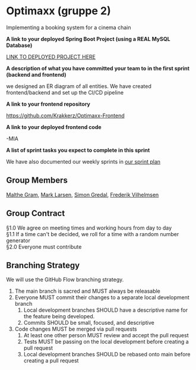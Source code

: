 # Optimaxx (gruppe 2)

Implementing a booking system for a cinema chain  

**A link to your deployed Spring Boot Project (using a REAL MySQL Database)**

[LINK TO DEPLOYED PROJECT HERE](https://example.com/) 

**A description of what you have committed your team to in the first sprint (backend and frontend)**

we designed an ER diagram of all entities. We have created frontend/backend and set up the CI/CD pipeline

**A link to your frontend repository**

https://github.com/Krakkerz/Optimaxx-Frontend

**A link to your deployed frontend code**

-MIA

**A list of sprint tasks you expect to complete in this sprint**

We have also documented our weekly sprints in [our sprint plan](/miscelaneous/sprint-plan.md)


## Group Members
[Malthe Gram](https://github.com/MaltheGram), [Mark Larsen](https://github.com/mark3010),
[Simon Gredal](https://github.com/simongredal), [Frederik Vilhelmsen](https://github.com/frederikmahipal)  

## Group Contract
§1.0  We agree on meeting times and working hours from day to day  
§1.1  If a time can't be decided, we roll for a time with a random number generator  
§2.0  Everyone must contribute

## Branching Strategy 
We will use the GitHub Flow branching strategy.
1. The main branch is sacred and MUST always be releasable
2. Everyone MUST commit their changes to a separate local development branch 
   1. Local development branches SHOULD have a descriptive name for the feature being developed.
   2. Commits SHOULD be small, focused, and descriptive
3. Code changes MUST be merged via pull requests
   1. At least one other person MUST review and accept the pull request
   2. Tests MUST be passing on the local development before creating a pull request
   3. Local development branches SHOULD be rebased onto main before creating a pull request
 

